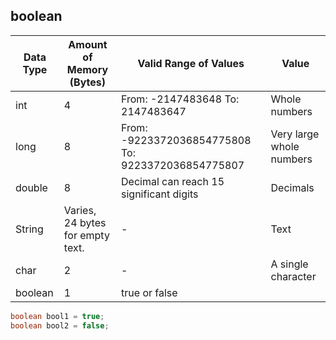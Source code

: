 ## boolean

| Data Type | Amount of Memory (Bytes)         | Valid Range of Values                              | Value                    |
| --------- | -------------------------------- | -------------------------------------------------- | ------------------------ |
| int       | 4                                | From: -2147483648 To: 2147483647                   | Whole numbers            |
| long      | 8                                | From: -9223372036854775808 To: 9223372036854775807 | Very large whole numbers |
| double    | 8                                | Decimal can reach 15 significant digits            | Decimals                 |
| String    | Varies, 24 bytes for empty text. | -                                                  | Text                     |
| char      | 2                                | -                                                  | A single character       |
| boolean   | 1                                | true or false                                      |                          |

```java
boolean bool1 = true;
boolean bool2 = false;
```
